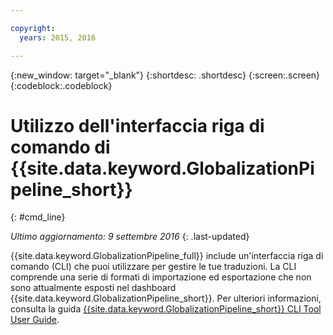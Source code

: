 ```yaml
---

copyright:
  years: 2015, 2016

---
```


{:new_window: target="_blank"}
{:shortdesc: .shortdesc}
{:screen:.screen}
{:codeblock:.codeblock}

# Utilizzo dell'interfaccia riga di comando di {{site.data.keyword.GlobalizationPipeline_short}}
{: #cmd_line}

*Ultimo aggiornamento: 9 settembre 2016*
{: .last-updated}

{{site.data.keyword.GlobalizationPipeline_full}} include un'interfaccia riga di comando (CLI) che puoi utilizzare per gestire le tue traduzioni. La CLI comprende una serie di formati di importazione ed esportazione che non sono attualmente esposti nel dashboard {{site.data.keyword.GlobalizationPipeline_short}}. Per ulteriori informazioni, consulta la guida [{{site.data.keyword.GlobalizationPipeline_short}} CLI Tool User Guide](https://github.com/IBM-Bluemix/gp-java-tools/blob/master/gp-cli.md).
